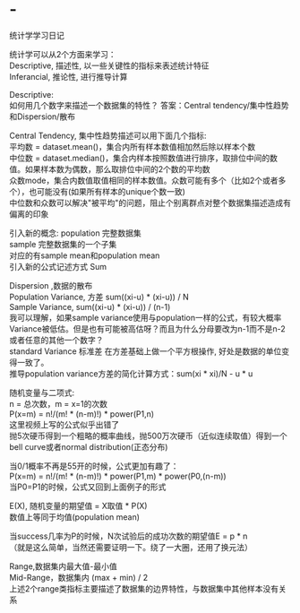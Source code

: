 # -
统计学学习日记

统计学可以从2个方面来学习：  
Descriptive, 描述性, 以一些关键性的指标来表述统计特征  
Inferancial, 推论性, 进行推导计算  

Descriptive:  
如何用几个数字来描述一个数据集的特性？ 答案：Central tendency/集中性趋势和Dispersion/散布  

Central Tendency, 集中性趋势描述可以用下面几个指标:  
平均数 = dataset.mean()，集合内所有样本数值相加然后除以样本个数  
中位数 = dataset.median()，集合内样本按照数值进行排序，取排位中间的数值。如果样本数为偶数，那么取排位中间的2个数的平均数  
众数mode，集合内数值取值相同的样本数值。众数可能有多个（比如2个或者多个），也可能没有(如果所有样本的unique个数一致)  
中位数和众数可以解决"被平均"的问题，阻止个别离群点对整个数据集描述造成有偏离的印象  

引入新的概念: 
population 完整数据集  
sample 完整数据集的一个子集  
对应的有sample mean和population mean  
引入新的公式记述方式  Sum  

Dispersion ,数据的散布  
Population Variance, 方差  sum((xi-u) * (xi-u)) / N  
Sample Variance, sum((xi-u) * (xi-u)) / (n-1)  
我可以理解，如果sample variance使用与population一样的公式，有较大概率Variance被低估。但是也有可能被高估呀？而且为什么分母要改为n-1而不是n-2或者任意的其他一个数字？  
standard Variance 标准差  在方差基础上做一个平方根操作, 好处是数据的单位变得一致了。  
推导population variance方差的简化计算方式：sum(xi * xi)/N - u * u

随机变量与二项式:  
n = 总次数，m = x=1的次数  
P(x=m) = n!/(m! * (n-m)!) * power(P1,n)  
这里视频上写的公式似乎出错了  
抛5次硬币得到一个粗略的概率曲线，抛500万次硬币（近似连续取值）得到一个bell curve或者normal distribution(正态分布)  

当0/1概率不再是55开的时候，公式更加有趣了：  
P(x=m) = n!/(m! * (n-m)!) * power(P1,m) * power(P0,(n-m))  
当P0=P1的时候，公式又回到上面例子的形式  

E(X), 随机变量的期望值 = X取值 * P(X)  
数值上等同于均值(population mean)  

当success几率为P的时候，N次试验后的成功次数的期望值E = p * n  
（就是这么简单，当然还需要证明一下。绕了一大圈，还用了换元法）  

Range,数据集内最大值-最小值  
Mid-Range，数据集内 (max + min) / 2  
上述2个range类指标主要描述了数据集的边界特性，与数据集中其他样本没有关系  
